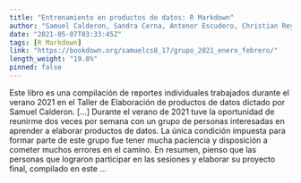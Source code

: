 ```yaml
---
title: "Entrenamiento en productos de datos: R Markdown"
author: "Samuel Calderon, Sandra Cerna, Antenor Escudero, Christian Reyes"
date: "2021-05-07T03:33:45Z"
tags: [R Markdown]
link: "https://bookdown.org/samuelcs8_17/grupo_2021_enero_febrero/"
length_weight: "19.8%"
pinned: false
---
```


Este libro es una compilación de reportes individuales trabajados durante el verano 2021 en el Taller de Elaboración de productos de datos dictado por Samuel Calderon. [...] Durante el verano de 2021 tuve la oportunidad de reunirme dos veces por semana con un grupo de personas interesadas en aprender a elaborar productos de datos. La única condición impuesta para formar parte de este grupo fue tener mucha paciencia y disposición a cometer muchos errores en el camino. En resumen, pienso que las personas que lograron participar en las sesiones y elaborar su proyecto final, compilado en este ...
